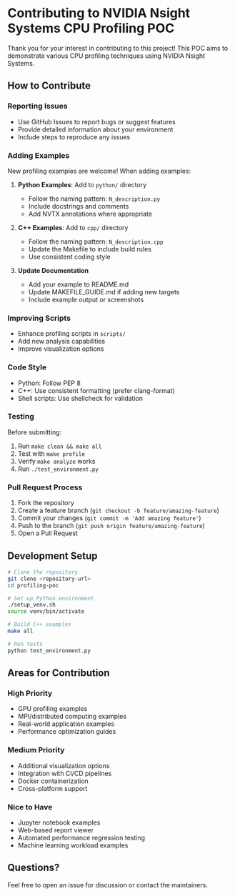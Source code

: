 # Contributing to NVIDIA Nsight Systems CPU Profiling POC

Thank you for your interest in contributing to this project! This POC aims to demonstrate various CPU profiling techniques using NVIDIA Nsight Systems.

## How to Contribute

### Reporting Issues
- Use GitHub Issues to report bugs or suggest features
- Provide detailed information about your environment
- Include steps to reproduce any issues

### Adding Examples
New profiling examples are welcome! When adding examples:

1. **Python Examples**: Add to `python/` directory
   - Follow the naming pattern: `N_description.py`
   - Include docstrings and comments
   - Add NVTX annotations where appropriate

2. **C++ Examples**: Add to `cpp/` directory
   - Follow the naming pattern: `N_description.cpp`
   - Update the Makefile to include build rules
   - Use consistent coding style

3. **Update Documentation**
   - Add your example to README.md
   - Update MAKEFILE_GUIDE.md if adding new targets
   - Include example output or screenshots

### Improving Scripts
- Enhance profiling scripts in `scripts/`
- Add new analysis capabilities
- Improve visualization options

### Code Style
- Python: Follow PEP 8
- C++: Use consistent formatting (prefer clang-format)
- Shell scripts: Use shellcheck for validation

### Testing
Before submitting:
1. Run `make clean && make all`
2. Test with `make profile`
3. Verify `make analyze` works
4. Run `./test_environment.py`

### Pull Request Process
1. Fork the repository
2. Create a feature branch (`git checkout -b feature/amazing-feature`)
3. Commit your changes (`git commit -m 'Add amazing feature'`)
4. Push to the branch (`git push origin feature/amazing-feature`)
5. Open a Pull Request

## Development Setup

```bash
# Clone the repository
git clone <repository-url>
cd profiling-poc

# Set up Python environment
./setup_venv.sh
source venv/bin/activate

# Build C++ examples
make all

# Run tests
python test_environment.py
```

## Areas for Contribution

### High Priority
- GPU profiling examples
- MPI/distributed computing examples
- Real-world application examples
- Performance optimization guides

### Medium Priority
- Additional visualization options
- Integration with CI/CD pipelines
- Docker containerization
- Cross-platform support

### Nice to Have
- Jupyter notebook examples
- Web-based report viewer
- Automated performance regression testing
- Machine learning workload examples

## Questions?

Feel free to open an issue for discussion or contact the maintainers.